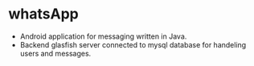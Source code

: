 # whatsApp

- Android application for messaging written in Java. 
- Backend glasfish server connected to mysql database for handeling users and messages.
